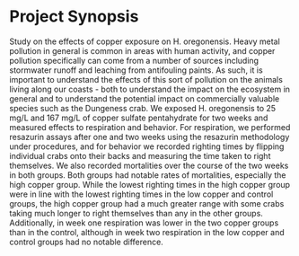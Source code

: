 # Project Synopsis

Study on the effects of copper exposure on H. oregonensis. Heavy metal pollution in general is common in areas with human activity, and copper pollution specifically can come from a number of sources including stormwater runoff and leaching from antifouling paints. As such, it is important to understand the effects of this sort of pollution on the animals living along our coasts - both to understand the impact on the ecosystem in general and to understand the potential impact on commercially valuable species such as the Dungeness crab.
We exposed H. oregonensis to 25 mg/L and 167 mg/L of copper sulfate pentahydrate for two weeks and measured effects to respiration and behavior. For respiration, we performed resazurin assays after one and two weeks using the resazurin methodology under procedures, and for behavior we recorded righting times by flipping individual crabs onto their backs and measuring the time taken to right themselves. We also recorded mortalities over the course of the two weeks in both groups.
Both groups had notable rates of mortalities, especially the high copper group. While the lowest righting times in the high copper group were in line with the lowest righting times in the low copper and control groups, the high copper group had a much greater range with some crabs taking much longer to right themselves than any in the other groups. Additionally, in week one respiration was lower in the two copper groups than in the control, although in week two respiration in the low copper and control groups had no notable difference.
